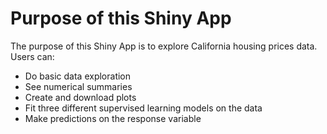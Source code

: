 # Purpose of this Shiny App
The purpose of this Shiny App is to explore California housing prices data. Users can:

* Do basic data exploration
* See numerical summaries
* Create and download plots
* Fit three different supervised learning models on the data
* Make predictions on the response variable

